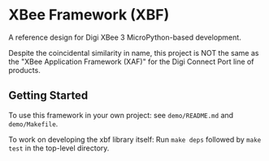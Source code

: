 # XBee Framework (XBF)

A reference design for Digi XBee 3 MicroPython-based development.

Despite the coincidental similarity in name, this project is NOT the same as the
"XBee Application Framework (XAF)" for the Digi Connect Port line of products.

## Getting Started

To use this framework in your own project: see `demo/README.md` and `demo/Makefile`.

To work on developing the xbf library itself: Run `make deps` followed by `make test` in the top-level directory.
